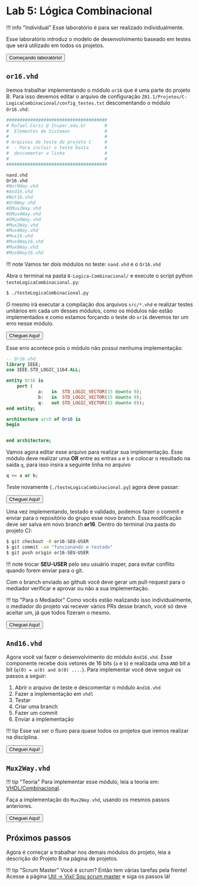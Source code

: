 # Lab 5: Lógica Combinacional

!!! info "Individual"
    Esse laboratório é para ser realizado individualmente.

Esse laboratório introduz o modelo de desenvolvimento baseado em testes que será utilizado em todos os projetos.

<button class="button0" id="0:comecando" onClick="progressBut(this.id);">Começando laboratório!</button>

## `or16.vhd`

Iremos trabalhar implementando o módulo `or16` que é uma parte do projeto B. Para isso devemos editar o arquivo de configuração `Z01.1/Projetos/C-LogicaCombinacional/config_testes.txt` descomentando o módulo `Or16.vhd`:

```python
######################################
# Rafael.Corsi @ Insper.edu.br       #
#  Elementos de Sistemas             # 
#                                    # 
# Arquivos de teste do projeto C     #
#  - Para incluir o teste basta      #
#  descomentar a linha               #
#                                    #
######################################

nand.vhd
Or16.vhd          
#Nor8Way.vhd
#And16.vhd
#Not16.vhd
#Or8Way.vhd
#DMux2Way.vhd
#DMux4Way.vhd
#DMux8Way.vhd
#Mux2Way.vhd
#Mux4Way.vhd
#Mux16.vhd
#Mux4Way16.vhd
#Mux8Way.vhd
#Mux8Way16.vhd
```

!!! note 
    Vamos ter dois módulos no teste: `nand.vhd` e o `Or16.vhd`
    
Abra o terminal na pasta `B-Logica-Combinacional/` e execute o script python `testeLogicaCombinacional.py`:

```bash
$ ./testeLogicaCombinacional.py
```

O mesmo irá executar a compilação dos arquivos `src/*.vhd` e realizar testes unitários em cada um desses módulos, como os módulos não estão implementados e como estamos forçando o teste do `or16` devemos ter um erro nesse módulo.

<script id="asciicast-hScw7GXpCGnSPw4ocDzwbt23m" src="https://asciinema.org/a/hScw7GXpCGnSPw4ocDzwbt23m.js" async></script>


<button class="button0" id="1:executando-teste" onClick="progressBut(this.id);">Cheguei Aqui!</button>


Esse erro acontece pois o módulo não possui nenhuma implementação:

``` vhdl
-- Or16.vhd
library IEEE;
use IEEE.STD_LOGIC_1164.ALL;

entity Or16 is
	port ( 
			a:   in  STD_LOGIC_VECTOR(15 downto 0);
			b:   in  STD_LOGIC_VECTOR(15 downto 0);
			q:   out STD_LOGIC_VECTOR(15 downto 0));
end entity;

architecture arch of Or16 is
begin


end architecture;
```

Vamos agora editar esse arquivo para realizar sua implementação. Esse módulo deve realizar uma **OR** entre as entras `a` e `b` e colocar o resultado na saída `q`, para isso insira a seguinte linha no arquivo 

``` vhdl
q <= a or b;
```

Teste novamente (`./testeLogicaCombinacional.py`) agora deve passar:

<script id="asciicast-5CQCUV0yvDobOdOPZQgwaGMHI" src="https://asciinema.org/a/5CQCUV0yvDobOdOPZQgwaGMHI.js" async></script>

<button class="button0" id="1:executando-teste-fixed" onClick="progressBut(this.id);">Cheguei Aqui!</button>

Uma vez implementando, testado e validado, podemos fazer o commit e enviar para
o repositório do grupo esse novo branch. Essa modificação deve ser salva em novo branch **or16**. Dentro do terminal (na pasta do projeto C):

``` bash
$ git checkout -B or16-SEU-USER
$ git commit -am "funcionando e testado"
$ git push origin or16-SEU-USER
```

!!! note
    trocar **SEU-USER** pelo seu usuário insper, para evitar conflito quando
    forem enviar para o git.

Com o branch enviado ao github você deve gerar um pull-request para o mediador verificar e aprovar ou não a sua implementação.
 
!!! tip "Para o Mediador"
    Como vocês estão realizando isso individualmente, o mediador do projeto vai
    recever vários PRs desse branch, você só deve aceitar um, já que todos fizeram
    o mesmo.

<button class="button0" id="2:push" onClick="progressBut(this.id);">Cheguei Aqui!</button>

## `And16.vhd`

Agora você vai fazer o desenvolvimento do módulo `And16.vhd`. Esse componente recebe dois vetores
de 16 bits (`a` e `b`) e realizada uma `AND` bit a bit (`q(0) = a(0) and b(0) ....`). Para implementar você deve seguir os passos a seguir:

1. Abrir o arquivo de teste e descomentar o módulo `And16.vhd`
1. Fazer a implementação em `vhdl`
1. Testar
1. Criar uma branch
1. Fazer um commit
1. Enviar a implementação

!!! tip
    Esse vai ser o fluxo para quase todos os projetos que iremos realizar na disciplina.

<button class="button0" id="3:and16" onClick="progressBut(this.id);">Cheguei Aqui!</button>

## `Mux2Way.vhd`

!!! tip "Teoria"
    Para implementar esse módulo, leia a teoria em: [VHDL/Combinacional](/Z01.1/VHDL-Combinacional).

Faça a implementação do `Mux2Way.vhd`, usando os mesmos passos anteriores. 

<button class="button0" id="4:mux" onClick="progressBut(this.id);">Cheguei Aqui!</button>

## Próximos passos

Agora é começar a trabalhar nos demais módulos do projeto, leia a descrição do Projeto B na página de projetos.

!!! tip "Scrum Master"
    Você é scrum? Então tem várias tarefas pela frente! Acesse a página [Util -> Vixi! Sou scrum master](Z01.1/Util-vixi-sou-scrum/) e siga os passos lá!
